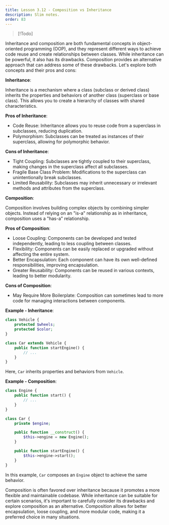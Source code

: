 ```yaml
---
title: Lesson 3.12 - Composition vs Inheritance
description: Slim notes.
order: 83
---
```


> [!Todo]

Inheritance and composition are both fundamental concepts in object-oriented programming (OOP), and they represent different ways to achieve code reuse and create relationships between classes. While inheritance can be powerful, it also has its drawbacks. Composition provides an alternative approach that can address some of these drawbacks. Let's explore both concepts and their pros and cons:

**Inheritance**: 

Inheritance is a mechanism where a class (subclass or derived class) inherits the properties and behaviors of another class (superclass or base class). This allows you to create a hierarchy of classes with shared characteristics.

**Pros of Inheritance**:
- Code Reuse: Inheritance allows you to reuse code from a superclass in subclasses, reducing duplication.
- Polymorphism: Subclasses can be treated as instances of their superclass, allowing for polymorphic behavior.

**Cons of Inheritance**:
- Tight Coupling: Subclasses are tightly coupled to their superclass, making changes in the superclass affect all subclasses.
- Fragile Base Class Problem: Modifications to the superclass can unintentionally break subclasses.
- Limited Reusability: Subclasses may inherit unnecessary or irrelevant methods and attributes from the superclass.

**Composition**:

Composition involves building complex objects by combining simpler objects. Instead of relying on an "is-a" relationship as in inheritance, composition uses a "has-a" relationship.

**Pros of Composition**:
- Loose Coupling: Components can be developed and tested independently, leading to less coupling between classes.
- Flexibility: Components can be easily replaced or upgraded without affecting the entire system.
- Better Encapsulation: Each component can have its own well-defined responsibilities, improving encapsulation.
- Greater Reusability: Components can be reused in various contexts, leading to better modularity.

**Cons of Composition**:
- May Require More Boilerplate: Composition can sometimes lead to more code for managing interactions between components.

**Example - Inheritance**:

```php
class Vehicle {
    protected $wheels;
    protected $color;
}

class Car extends Vehicle {
    public function startEngine() {
        // ...
    }
}
```

Here, `Car` inherits properties and behaviors from `Vehicle`.

**Example - Composition**:

```php
class Engine {
    public function start() {
        // ...
    }
}

class Car {
    private $engine;

    public function __construct() {
        $this->engine = new Engine();
    }

    public function startEngine() {
        $this->engine->start();
    }
}
```

In this example, `Car` composes an `Engine` object to achieve the same behavior.

Composition is often favored over inheritance because it promotes a more flexible and maintainable codebase. While inheritance can be suitable for certain scenarios, it's important to carefully consider its drawbacks and explore composition as an alternative. Composition allows for better encapsulation, loose coupling, and more modular code, making it a preferred choice in many situations.
